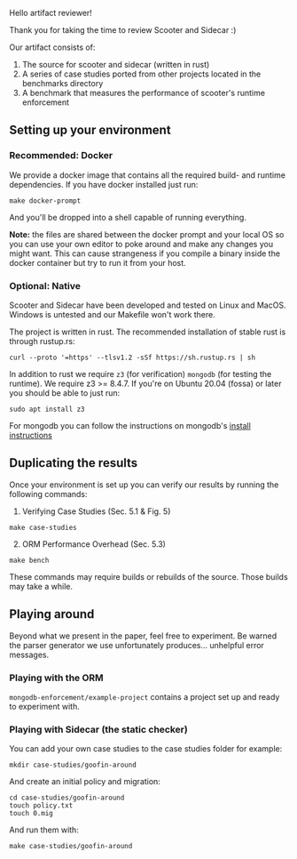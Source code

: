 Hello artifact reviewer!

Thank you for taking the time to review Scooter and Sidecar :)

Our artifact consists of:
  1. The source for scooter and sidecar (written in rust)
  2. A series of case studies ported from other projects located in the
     benchmarks directory
  3. A benchmark that measures the performance of scooter's runtime enforcement

## Setting up your environment

### Recommended: Docker
We provide a docker image that contains all the required build- and runtime dependencies.
If you have docker installed just run:

```
make docker-prompt
```

And you'll be dropped into a shell capable of running everything.

**Note:** the files are shared between the docker prompt and your local OS so
you can use your own editor to poke around and make any changes you might
want. This can cause strangeness if you compile a binary inside the docker
container but try to run it from your host.

### Optional: Native
Scooter and Sidecar have been developed and tested on Linux and MacOS. Windows is untested
and our Makefile won't work there.

The project is written in rust. The recommended installation of stable rust is through rustup.rs:
```
curl --proto '=https' --tlsv1.2 -sSf https://sh.rustup.rs | sh
```

In addition to rust we require `z3` (for verification) `mongodb` (for testing the runtime).
We require z3 >= 8.4.7. If you're on Ubuntu 20.04 (fossa) or later you should be able to just run:
```
sudo apt install z3
```

For mongodb you can follow the instructions on mongodb's [install
instructions](https://docs.mongodb.com/manual/administration/install-on-linux/)

## Duplicating the results

Once your environment is set up you can verify our results by running the following commands:

1. Verifying Case Studies (Sec. 5.1 & Fig. 5)

```
make case-studies
```

2. ORM Performance Overhead (Sec. 5.3)

```
make bench
```


These commands may require builds or rebuilds of the source. Those builds may take a while.


## Playing around
Beyond what we present in the paper, feel free to experiment. Be warned the
parser generator we use unfortunately produces... unhelpful error messages.

### Playing with the ORM
`mongodb-enforcement/example-project` contains a project set up and ready to experiment with.

### Playing with Sidecar (the static checker)
You can add your own case studies to the case studies folder for example:
```
mkdir case-studies/goofin-around
```

And create an initial policy and migration:

```
cd case-studies/goofin-around
touch policy.txt
touch 0.mig
```

And run them with:

```
make case-studies/goofin-around
```
